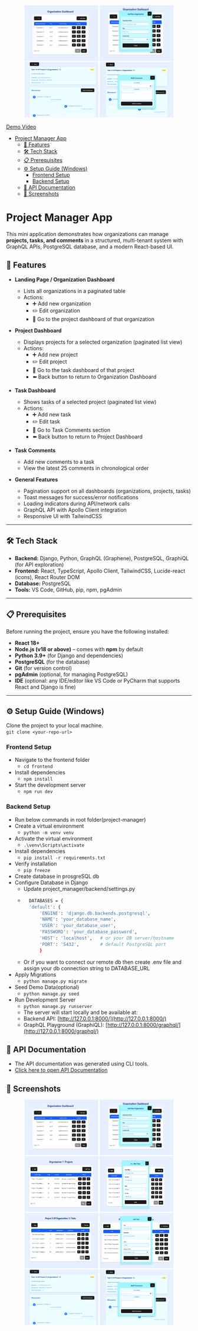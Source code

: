 
<p align="center">
  <img src="./Visuals/org_dashboard.png" alt="Organization Dashboard" width="200" height="150">
  <img src="./Visuals/org_form.png" alt="Organization Form" width="200" height="150">
  <img src="./Visuals/task_comment.png" alt="Task Comments" width="200" height="150">
  <img src="./Visuals/commnet_form.png" alt="Comment Form" width="200" height="150">
</p>

[Demo Video](./Visuals/project-manager.mp4)

- [Project Manager App](#project-manager-app)
   * [🚀 Features](#-features)
   * [🛠 Tech Stack](#-tech-stack)
   * [📋 Prerequisites](#-prerequisites)
   * [⚙️ Setup Guide (Windows)](#-setup-guide-windows)
      + [Frontend Setup](#frontend-setup)
      + [Backend Setup](#backend-setup)
   * [📄 API Documentation](#-api-docs)
   * [📸 Screenshots](#screenshots)


<!-- TOC end -->

<a name="project-manager-app"></a>
# Project Manager App

This mini application demonstrates how organizations can manage **projects, tasks, and comments** in a structured, multi-tenant system with GraphQL APIs, PostgreSQL database, and a modern React-based UI.

<!-- TOC --><a name="-features"></a>
## 🚀 Features

- **Landing Page / Organization Dashboard**
  - Lists all organizations in a paginated table
  - Actions:
    - ➕ Add new organization  
    - ✏️ Edit organization  
    - 📂 Go to the project dashboard of that organization  

- **Project Dashboard**
  - Displays projects for a selected organization (paginated list view)
  - Actions:
    - ➕ Add new project  
    - ✏️ Edit project  
    - 📂 Go to the task dashboard of that project  
    - ⬅️ Back button to return to Organization Dashboard

- **Task Dashboard**
  - Shows tasks of a selected project (paginated list view)
  - Actions:
    - ➕ Add new task  
    - ✏️ Edit task  
    - 📂 Go to Task Comments section  
    - ⬅️ Back button to return to Project Dashboard

- **Task Comments**
  - Add new comments to a task  
  - View the latest 25 comments in chronological order

- **General Features**
  - Pagination support on all dashboards (organizations, projects, tasks)  
  - Toast messages for success/error notifications  
  - Loading indicators during API/network calls  
  - GraphQL API with Apollo Client integration  
  - Responsive UI with TailwindCSS  

---

<!-- TOC --><a name="-tech-stack"></a>
## 🛠 Tech Stack

- **Backend:** Django, Python, GraphQL (Graphene), PostgreSQL, GraphiQL (for API exploration)  
- **Frontend:** React, TypeScript, Apollo Client, TailwindCSS, Lucide-react (icons), React Router DOM  
- **Database:** PostgreSQL  
- **Tools:** VS Code, GitHub, pip, npm, pgAdmin  

---

<!-- TOC --><a name="-prerequisites"></a>
## 📋 Prerequisites

Before running the project, ensure you have the following installed:

- **React 18+**  
- **Node.js (v18 or above)** – comes with **npm** by default  
- **Python 3.9+** (for Django and dependencies)  
- **PostgreSQL** (for the database)  
- **Git** (for version control)  
- **pgAdmin** (optional, for managing PostgreSQL)  
- **IDE** (optional: any IDE/editor like VS Code or PyCharm that supports React and Django is fine)  

---

<!-- TOC --><a name="-setup-guide-windows"></a>
## ⚙️ Setup Guide (Windows)
Clone the project to your local machine.  
    `git clone <your-repo-url>`

<!-- TOC --><a name="frontend-setup"></a>
### Frontend Setup
- Navigate to the frontend folder  
   - `cd frontend`
- Install dependencies  
   -  `npm install`
- Start the development server  
    - `npm run dev`

<!-- TOC --><a name="backend-setup"></a>
### Backend Setup

- Run below commands in root folder(project-manager)
- Create a virtual environment  
    - `python -m venv venv`
- Activate the virtual environment  
   - `.\venv\Scripts\activate`
- Install dependencies  
    - `pip install -r requirements.txt`
- Verify installation
    - `pip freeze`
- Create database in prosgreSQL db  
- Configure Database in Django  
    - Update project_manager/backend/settings.py
    - ```bash 
        DATABASES = {
        'default': {
            'ENGINE': 'django.db.backends.postgresql',
            'NAME': 'your_database_name',
            'USER': 'your_database_user',
            'PASSWORD': 'your_database_password',
            'HOST': 'localhost',   # or your DB server/hostname
            'PORT': '5432',        # default PostgreSQL port
            }
    - Or if you want to connect our remote db then create .env file and  assign your db connection string to DATABASE_URL
- Apply Migrations  
    - `python manage.py migrate`
- Seed Demo Data(optional)  
    - `python manage.py seed`
- Run Development Server  
    - `python manage.py runserver`
    - The server will start locally and be available at:  
    - Backend API: [http://127.0.0.1:8000/](http://127.0.0.1:8000/)  
    - GraphQL Playground (GraphiQL): [http://127.0.0.1:8000/graphql/](http://127.0.0.1:8000/graphql/)   

<!-- TOC --><a name="-api-docs"></a>
## 📄 API Documentation

- The API documentation was generated using CLI tools.
- [Click here to open API Documentation](./APIDocumentation.md)

<a name="screenshots"></a>
## 📸 Screenshots
<p align="center">
  <img src="./Visuals/org_dashboard.png" alt="Organization Dashboard" width="200" height="150">
  <img src="./Visuals/org_form.png" alt="Organization Form" width="200" height="150">
  <img src="./Visuals/proj_dashboard.png" alt="Project Dashboard" width="200" height="150">
  <img src="./Visuals/proj_form.png" alt="Project Form" width="200" height="150">
  <br>
  <img src="./Visuals/task_dashboard.png" alt="Task Dashboard" width="200" height="150">
  <img src="./Visuals/task_form.png" alt="Task Form" width="200" height="150">
  <img src="./Visuals/task_comment.png" alt="Task Comments" width="200" height="150">
  <img src="./Visuals/commnet_form.png" alt="Comment Form" width="200" height="150">
</p>

